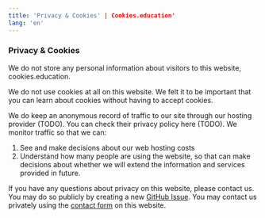 ```yaml
---
title: 'Privacy & Cookies' | Cookies.education'
lang: 'en'
---
```


### Privacy & Cookies

We do not store any personal information about visitors to this website, cookies.education.

We do not use cookies at all on this website. We felt it to be important that you can learn about cookies without having to accept cookies.

We do keep an anonymous record of traffic to our site through our hosting provider (TODO). You can check their privacy policy here (TODO). We monitor traffic  so that we can:
 
 1. See and make decisions about our web hosting costs
 2. Understand how many people are using the website, so that can make decisions about whether we will extend the information and services provided in future.
 
 If you have any questions about privacy on this website, please contact us. You may do so publicly by creating a new [GitHub Issue](https://github.com/Polarisation/cookies.education/issues). You may contact us privately using the [contact form](./contact) on this website.
